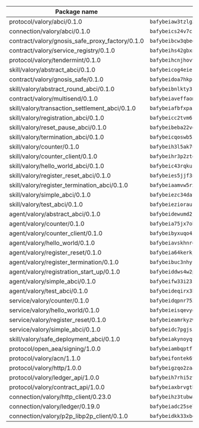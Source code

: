 | Package name                                                  | Package hash                                                  |
| ------------------------------------------------------------- | ------------------------------------------------------------- |
| protocol/valory/abci/0.1.0                                    | `bafybeiaw3tzlg3rkvnn5fcufblktmfwngmxugn4yo7pyjp76zz6aqtqcay` |
| connection/valory/abci/0.1.0                                  | `bafybeics24v7csn2xwyrkdgthrzdbuqutssx3mn572z2tavyr33banqz6u` |
| contract/valory/gnosis_safe_proxy_factory/0.1.0               | `bafybeibcw3qbegmizo432nqi66hddcvt4ww3uq4jdkoqczyafofwichzgm` |
| contract/valory/service_registry/0.1.0                        | `bafybeihs42gbxnncxyh5wygbfgz3ulkjzojse4wznylzczt5neksba7tfq` |
| protocol/valory/tendermint/0.1.0                              | `bafybeihcnjhovvyyfbkuw5sjyfx2lfd4soeocfqzxz54g67333m6nk5gxq` |
| skill/valory/abstract_abci/0.1.0                              | `bafybeicog4eierjad4f542ubhe3ez7sxgrsna7t2e5pci2hncpq5vckw4e` |
| contract/valory/gnosis_safe/0.1.0                             | `bafybeidoa7hkpzpnjswns2jq6tlisbzinzpkdqtqd6gbpyxiytt3mnszpm` |
| skill/valory/abstract_round_abci/0.1.0                        | `bafybeibnlkty3zo57q64ku4pbgqcsnjpmpssddppinj4ixog4427zoui4u` |
| contract/valory/multisend/0.1.0                               | `bafybeiaveffaomsnmsc5hx62o77u7ilma6eipox7m5lrwa56737ektva3i` |
| skill/valory/transaction_settlement_abci/0.1.0                | `bafybeiafbfxpaztjuaybiutwghjorphrf3t6lkyq4skaik6ryyrgal6m2m` |
| skill/valory/registration_abci/0.1.0                          | `bafybeicc2tvm6razmv5axn2kfcqqwwhxture5f6yq2owvallouat34ch6u` |
| skill/valory/reset_pause_abci/0.1.0                           | `bafybeibeba22vd37qujbnwil5te6nkhco44syn4nuyho7uwjnfnoeql5ty` |
| skill/valory/termination_abci/0.1.0                           | `bafybeicqoswb5i5ztqhkpbbnlvp6a3wdmp46cfkn5osv26vric5rj56siu` |
| skill/valory/counter/0.1.0                                    | `bafybeih3l5ak7ubujkf45sqavil2vbtjtxe7eh5urqawer2nj3avir7qva` |
| skill/valory/counter_client/0.1.0                             | `bafybeihr3p2ztqpbgzuo4xi7gwq4hjcc3khibirritnxkajaugshlzxjke` |
| skill/valory/hello_world_abci/0.1.0                           | `bafybeic43rqkusbg6gubvjvfldmjxc24iqhz42whaanilppwxumapldjum` |
| skill/valory/register_reset_abci/0.1.0                        | `bafybeies5jjf3npup2blnkihkpx3jljo76zvf2klwpjengtgbxbuajww3e` |
| skill/valory/register_termination_abci/0.1.0                  | `bafybeiaamvw5rx56lfm3cm3ferklpi3sv7l2qzb2pucngd6pwlvkrvs6l4` |
| skill/valory/simple_abci/0.1.0                                | `bafybeiezc34dafm7ggmvrzo6w6omdtzmzcwyplmdixkomwfouglc6z4nxu` |
| skill/valory/test_abci/0.1.0                                  | `bafybeieziorauk6ouuresvqqvbjhmft7dmnwmahnbtsthouwsdht3asqua` |
| agent/valory/abstract_abci/0.1.0                              | `bafybeidewumd2jucnsvchnjnfdfe5eex4iig4pv3iqxwrczxdxkfouk3w4` |
| agent/valory/counter/0.1.0                                    | `bafybeia75jx7obyoxx3cs7on4lxmdq6l7uw6vuya2j3ugjvj377t2n7yey` |
| agent/valory/counter_client/0.1.0                             | `bafybeibyxuqo4itomksd6wvr3loblr2ba4jxa4x3wvtgr3rofpl5xueaaa` |
| agent/valory/hello_world/0.1.0                                | `bafybeiavskhnrowbnoxoa62ltl7a3st7dtatuywhuhsvczrpb6i4gqylja` |
| agent/valory/register_reset/0.1.0                             | `bafybeia64kerkjrvbu5zjdmdeho2wsdw66ub7v45tuuzzevjmniqnmrcnq` |
| agent/valory/register_termination/0.1.0                       | `bafybeibuc3nhys2osllgkj5uev3a5n7erm4jskqtkjs2bmsflkl5eucxxa` |
| agent/valory/registration_start_up/0.1.0                      | `bafybeiddws4w2px6y3ojpn76ff6ghfyxy24t3bs5qumif42jg354pmkudu` |
| agent/valory/simple_abci/0.1.0                                | `bafybeifw33i23sssfj5keggudktyty3tiaj4gaplhjsoupbtju3uxleyau` |
| agent/valory/test_abci/0.1.0                                  | `bafybeideqirx3bd755cw5hz473y3dcnbywk7pcn3vdpiaoirzo4h3hgh34` |
| service/valory/counter/0.1.0                                  | `bafybeidqpnr7536niha4qniqbadmzov6plvoailxeb77td6bdbh5abqzia` |
| service/valory/hello_world/0.1.0                              | `bafybeieisqevygc65wapvh7tgdt4bay7uw2pogq3j5slkgpb7qknp3rknm` |
| service/valory/register_reset/0.1.0                           | `bafybeieamrkyzwxjdnqie7axvkxs5zt27gqci3qlmwtetkt56mzcidowle` |
| service/valory/simple_abci/0.1.0                              | `bafybeidc7pgjsi4tzuhoml5oy5friokshu2spijqgkikfufam5swygyaxe` |
| skill/valory/safe_deployment_abci/0.1.0                       | `bafybeiakynoyqugrdb725lucxeggdpzdurgln7hfew4iedr4doi7evg5m4` |
| protocol/open_aea/signing/1.0.0                               | `bafybeiambqptflge33eemdhis2whik67hjplfnqwieoa6wblzlaf7vuo44` |
| protocol/valory/acn/1.1.0                                     | `bafybeifontek6tvaecatoauiule3j3id6xoktpjubvuqi3h2jkzqg7zh7a` |
| protocol/valory/http/1.0.0                                    | `bafybeigzqo2zaakcjtzzsm6dh4x73v72xg6ctk6muyp5uq5ueb7y34fbxy` |
| protocol/valory/ledger_api/1.0.0                              | `bafybeih7rhi5zvfvwakx5ifgxsz2cfipeecsh7bm3gnudjxtvhrygpcftq` |
| protocol/valory/contract_api/1.0.0                            | `bafybeiaxbrvgtbdrh4lslskuxyp4awyr4whcx3nqq5yrr6vimzsxg5dy64` |
| connection/valory/http_client/0.23.0                          | `bafybeihz3tubwado7j3wlivndzzuj3c6fdsp4ra5r3nqixn3ufawzo3wii` |
| connection/valory/ledger/0.19.0                               | `bafybeiadc25se7dgnn4mufztwpzdono4xsfs45qknzdqyi3gckn6ccuv44` |
| connection/valory/p2p_libp2p_client/0.1.0                     | `bafybeidkk33xbga54szmitk6uwsi3ef56hbbdbuasltqtiyki34hgfpnxa` |
